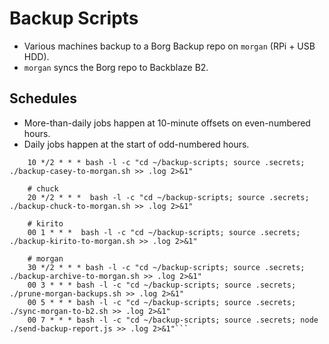 # Backup Scripts

* Various machines backup to a Borg Backup repo on `morgan` (RPi + USB HDD).
* `morgan` syncs the Borg repo to Backblaze B2.

## Schedules

* More-than-daily jobs happen at 10-minute offsets on even-numbered hours.
* Daily jobs happen at the start of odd-numbered hours.

```    # casey
    10 */2 * * * bash -l -c "cd ~/backup-scripts; source .secrets; ./backup-casey-to-morgan.sh >> .log 2>&1"

    # chuck
    20 */2 * * *  bash -l -c "cd ~/backup-scripts; source .secrets; ./backup-chuck-to-morgan.sh >> .log 2>&1"

    # kirito
    00 1 * * *  bash -l -c "cd ~/backup-scripts; source .secrets; ./backup-kirito-to-morgan.sh >> .log 2>&1"

    # morgan
    30 */2 * * * bash -l -c "cd ~/backup-scripts; source .secrets; ./backup-archive-to-morgan.sh >> .log 2>&1"
    00 3 * * * bash -l -c "cd ~/backup-scripts; source .secrets; ./prune-morgan-backups.sh >> .log 2>&1"
    00 5 * * * bash -l -c "cd ~/backup-scripts; source .secrets; ./sync-morgan-to-b2.sh >> .log 2>&1"
    00 7 * * * bash -l -c "cd ~/backup-scripts; source .secrets; node ./send-backup-report.js >> .log 2>&1"```
